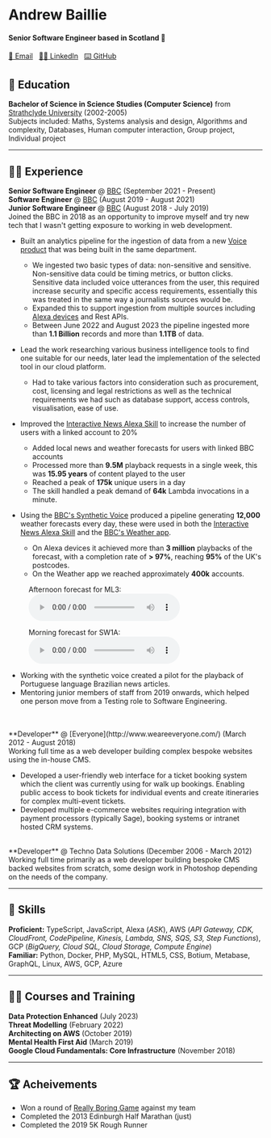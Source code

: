 # Andrew Baillie

#### Senior Software Engineer based in Scotland 🏴󠁧󠁢󠁳󠁣󠁴󠁿

[📧 Email](mailto:andrewbaillie@me.com) &nbsp; 
[👨‍💻 LinkedIn](https://www.linkedin.com/in/andrew-baillie-3b50b239/) &nbsp; 
[⌨️ GitHub](https://github.com/andrewbaillie/)

## 🏫 Education

**Bachelor of Science in Science Studies (Computer Science)** from [Strathclyde University](https://www.strath.ac.uk/) (2002-2005)<br/>
Subjects included: Maths, Systems analysis and design, Algorithms and complexity, Databases, Human computer interaction, Group project, Individual project

---

## 👨‍💻 Experience

**Senior Software Engineer** @ [BBC](https://www.bbc.co.uk/) (September 2021 - Present)<br/>
**Software Engineer** @ [BBC](https://www.bbc.co.uk/) (August 2019 - August 2021)<br/>
**Junior Software Engineer** @ [BBC](https://www.bbc.co.uk/) (August 2018 - July 2019)<br/>
Joined the BBC in 2018 as an opportunity to improve myself and try new tech that I wasn't getting exposure to working in web development.

- Built an analytics pipeline for the ingestion of data from a new [Voice product](https://voicebot.ai/2020/06/02/bbc-voice-assistant-beeb-launches-in-beta-in-the-uk/) that was being built in the same department.
    - We ingested two basic types of data: non-sensitive and sensitive. Non-sensitive data could be timing metrics, or button clicks. Sensitive data included voice utterances from the user, this required increase security and specific access requirements, essentially this was treated in the same way a journalists sources would be.
    - Expanded this to support ingestion from multiple sources including [Alexa devices](https://www.amazon.co.uk/dp/B0957KX2C4) and Rest APIs.
    - Between June 2022 and August 2023 the pipeline ingested more than **1.1 Billion** records and more than **1.1TB** of data.

- Lead the work researching various business intelligence tools to find one suitable for our needs, later lead the implementation of the selected tool in our cloud platform.
    - Had to take various factors into consideration such as procurement, cost, licensing and legal restrictions as well as the technical requirements we had such as database support, access controls, visualisation, ease of use.

- Improved the [Interactive News Alexa Skill](https://voicebot.ai/2019/10/23/bbc-launches-interactive-news-service-for-alexa/) to increase the number of users with a linked account to 20%
    - Added local news and weather forecasts for users with linked BBC accounts
    - Processed more than **9.5M** playback requests in a single week, this was **15.95 years** of content played to the user
    - Reached a peak of **175k** unique users in a day
    - The skill handled a peak demand of **64k** Lambda invocations in a minute.

- Using the [BBC's Synthetic Voice](https://www.bbc.co.uk/mediacentre/worldnews/2020/life-project) produced a pipeline generating **12,000** weather forecasts every day, these were used in both the [Interactive News Alexa Skill](https://voicebot.ai/2019/10/23/bbc-launches-interactive-news-service-for-alexa/) and the [BBC's Weather app](https://www.bbc.co.uk/weather/articles/c7219x55vygo).
    - On Alexa devices it achieved more than **3 million** playbacks of the forecast, with a completion rate of **&gt; 97%**, reaching **95%** of the UK's postcodes.
    - On the Weather app we reached approximately **400k** accounts.

<figure>
  <figcaption>Afternoon forecast for ML3:</figcaption>
  <audio controls src="./assets/audio/weather-forecast-1.mp3"></audio>
</figure>

<figure>
  <figcaption>Morning forecast for SW1A:</figcaption>
  <audio controls src="./assets/audio/weather-forecast-2.mp3"></audio>
</figure>

- Working with the synthetic voice created a pilot for the playback of Portuguese language Brazilian news articles.
- Mentoring junior members of staff from 2019 onwards, which helped one person move from a Testing role to Software Engineering.

<br/>
<br/>
**Developer** @ [Everyone](http://www.weareeveryone.com/) (March 2012 - August 2018)<br/>
Working full time as a web developer building complex bespoke websites using the in-house CMS.

- Developed a user-friendly web interface for a ticket booking system which the client was currently using for walk up bookings. Enabling public access to book tickets for individual events and create itineraries for complex multi-event tickets.
- Developed multiple e-commerce websites requiring integration with payment processors (typically Sage), booking systems or intranet hosted CRM systems.

<br/>
**Developer** @ Techno Data Solutions (December 2006 - March 2012)<br/>
Working full time primarily as a web developer building bespoke CMS backed websites from scratch, some design work in Photoshop depending on
the needs of the company.

---

## 🤹 Skills

**Proficient:** TypeScript, JavaScript, Alexa (*ASK*), AWS (*API Gateway, CDK, CloudFront, CodePipeline, Kinesis, Lambda, SNS, SQS, S3, Step Functions*), GCP (*BigQuery, Cloud SQL, Cloud Storage, Compute Engine*)<br/>
**Familiar:** Python, Docker, PHP, MySQL, HTML5, CSS, Botium, Metabase, GraphQL, Linux, AWS, GCP, Azure

---

## 🧑‍🏫 Courses and Training
**Data Protection Enhanced** (July 2023)<br/>
**Threat Modelling** (February 2022)<br/>
**Architecting on AWS** (October 2019)<br/>
**Mental Health First Aid** (March 2019)<br/>
**Google Cloud Fundamentals: Core Infrastructure** (November 2018)

---

## 🏆 Acheivements

- Won a round of [Really Boring Game](https://really.boring.website/) against my team
- Completed the 2013 Edinburgh Half Marathan (just)
- Completed the 2019 5K Rough Runner
